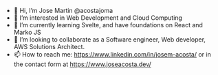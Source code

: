 - 👋 Hi, I’m Jose Martin @acostajoma 
- 👀 I’m interested in Web Development and Cloud Computing
- 🌱 I’m currently learning Svelte, and have foundations on React and Marko JS
- 💞️ I’m looking to collaborate as a Software engineer, Web developer, AWS Solutions Architect.
- 📫 How to reach me: https://www.linkedin.com/in/josem-acosta/ or in the contact form at https://www.joseacosta.dev/

<!---
acostajoma/acostajoma is a ✨ special ✨ repository because its `README.md` (this file) appears on your GitHub profile.
You can click the Preview link to take a look at your changes.
--->
